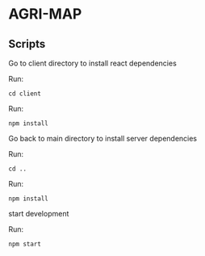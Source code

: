 # AGRI-MAP

## Scripts

Go to client directory to install react dependencies

Run:
```
cd client
```

Run:
```
npm install
```
Go back to main directory to install server dependencies

Run:
```
cd ..
```
Run:
```
npm install
```

start development

Run:
```
npm start
```